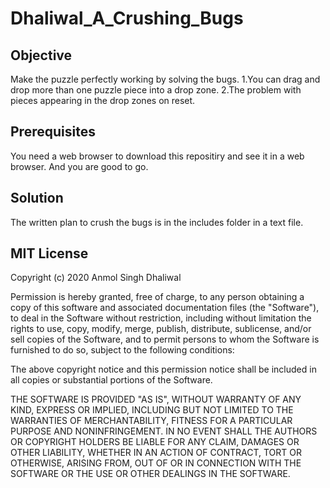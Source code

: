 # Dhaliwal_A_Crushing_Bugs

## Objective

Make the puzzle perfectly working by solving the bugs.
	1.You can drag and drop more than one puzzle piece into a drop zone. 
	2.The problem with pieces appearing in the drop zones on reset.

## Prerequisites

You need a web browser to download this repositiry and see it in a web browser. And you are good to go.

## Solution

The written plan to crush the bugs is in the includes folder in a text file.  


## MIT License

Copyright (c) 2020 Anmol Singh Dhaliwal

Permission is hereby granted, free of charge, to any person obtaining a copy
of this software and associated documentation files (the "Software"), to deal
in the Software without restriction, including without limitation the rights
to use, copy, modify, merge, publish, distribute, sublicense, and/or sell
copies of the Software, and to permit persons to whom the Software is
furnished to do so, subject to the following conditions:

The above copyright notice and this permission notice shall be included in all
copies or substantial portions of the Software.

THE SOFTWARE IS PROVIDED "AS IS", WITHOUT WARRANTY OF ANY KIND, EXPRESS OR
IMPLIED, INCLUDING BUT NOT LIMITED TO THE WARRANTIES OF MERCHANTABILITY,
FITNESS FOR A PARTICULAR PURPOSE AND NONINFRINGEMENT. IN NO EVENT SHALL THE
AUTHORS OR COPYRIGHT HOLDERS BE LIABLE FOR ANY CLAIM, DAMAGES OR OTHER
LIABILITY, WHETHER IN AN ACTION OF CONTRACT, TORT OR OTHERWISE, ARISING FROM,
OUT OF OR IN CONNECTION WITH THE SOFTWARE OR THE USE OR OTHER DEALINGS IN THE
SOFTWARE.
